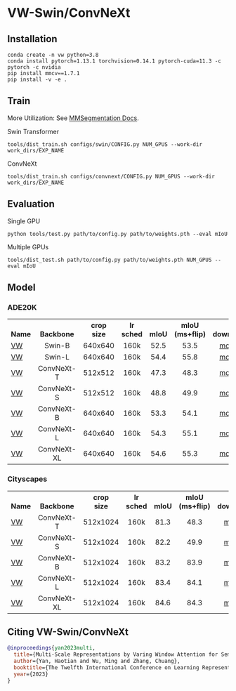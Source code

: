 # VW-Swin/ConvNeXt

## Installation
```
conda create -n vw python=3.8
conda install pytorch=1.13.1 torchvision=0.14.1 pytorch-cuda=11.3 -c pytorch -c nvidia
pip install mmcv==1.7.1
pip install -v -e .
```

## Train
More Utilization: See [MMSegmentation Docs](docs).

Swin Transformer
```
tools/dist_train.sh configs/swin/CONFIG.py NUM_GPUS --work-dir work_dirs/EXP_NAME
```
ConvNeXt
```
tools/dist_train.sh configs/convnext/CONFIG.py NUM_GPUS --work-dir work_dirs/EXP_NAME
```

## Evaluation

Single GPU
```
python tools/test.py path/to/config.py path/to/weights.pth --eval mIoU
```
Multiple GPUs
```
tools/dist_test.sh path/to/config.py path/to/weights.pth NUM_GPUS --eval mIoU
```


## <a name="ModelZoo"></a>Model

### ADE20K
<table><tbody>
<!-- START TABLE -->
<!-- TABLE HEADER -->
<th valign="bottom">Name</th>
<th valign="bottom">Backbone</th>
<th valign="bottom">crop<br/>size</th>
<th valign="bottom">lr<br/>sched</th>
<th valign="bottom">mIoU</th>
<th valign="bottom">mIoU<br/>(ms+flip)</th>
<th valign="bottom">download</th>
<!-- TABLE BODY -->
<!-- ROW: maskformer_swin_tiny_bs16_160k -->
<!-- ROW: maskformer_swin_base_IN21k_384_bs16_160k_res640 -->
 <tr><td align="left"><a href="configs/swin/vw_swin_base_patch4_window12_640x640_160k_ade20k_pretrain_384x384_22K.py">VW</a></td>
<td align="center">Swin-B</td>
<td align="center">640x640</td>
<td align="center">160k</td>
<td align="center">52.5</td>
<td align="center">53.5</td>
<td align="center"><a href="https://huggingface.co/yan-hao-tian/vw_swin-b_ade20k/tree/main">model</a></td>
</tr>
<!-- ROW: maskformer_swin_large_IN21k_384_bs16_160k_res640 -->
 <tr><td align="left"><a href="configs/swin/vw_swin_large_patch4_window12_640x640_160k_ade20k_pretrain_384x384_22K.py">VW</a></td>
<td align="center">Swin-L</td>
<td align="center">640x640</td>
<td align="center">160k</td>
<td align="center">54.4</td>
<td align="center">55.8</td>
<td align="center"><a href="https://huggingface.co/yan-hao-tian/vw_swin-l_ade20k/tree/main">model</a></td>
</tr>
<tr><td align="left"><a href="configs/convnext/vw_convnext_tiny_fp16_512x512_160k_ade20k.py">VW</a></td>
<td align="center">ConvNeXt-T</td>
<td align="center">512x512</td>
<td align="center">160k</td>
<td align="center">47.3</td>
<td align="center">48.3</td>
<td align="center"><a href="https://huggingface.co/yan-hao-tian/vw_convnext-ti_ade20k/tree/main">model</a></td>
</tr>
<!-- ROW: maskformer_swin_small_bs16_160k -->
 <tr><td align="left"><a href="configs/convnext/vw_convnext_small_fp16_512x512_160k_ade20k.py">VW</a></td>
<td align="center">ConvNeXt-S</td>
<td align="center">512x512</td>
<td align="center">160k</td>
<td align="center">48.8</td>
<td align="center">49.9</td>
<td align="center"><a href="https://huggingface.co/yan-hao-tian/vw_convnext-s_ade20k/tree/main">model</a></td>
</tr>
<tr><td align="left"><a href="configs/convnext/vw_convnext_base_fp16_640x640_160k_ade20k.py">VW</a></td>
<td align="center">ConvNeXt-B</td>
<td align="center">640x640</td>
<td align="center">160k</td>
<td align="center">53.3</td>
<td align="center">54.1</td>
<td align="center"><a href="https://huggingface.co/yan-hao-tian/vw_convnext-b_ade20k/tree/main">model</a></td>
</tr>
<!-- ROW: maskformer_swin_small_bs16_160k -->
 <tr><td align="left"><a href="configs/convnext/vw_convnext_large_fp16_640x640_160k_ade20k.py">VW</a></td>
<td align="center">ConvNeXt-L</td>
<td align="center">640x640</td>
<td align="center">160k</td>
<td align="center">54.3</td>
<td align="center">55.1</td>
<td align="center"><a href="https://huggingface.co/yan-hao-tian/vw_convnext-l_ade20k/tree/main">model</a></td>
</tr>
 <tr><td align="left"><a href="configs/convnext/vw_convnext_xlarge_fp16_640x640_160k_ade20k.py">VW</a></td>
<td align="center">ConvNeXt-XL</td>
<td align="center">640x640</td>
<td align="center">160k</td>
<td align="center">54.6</td>
<td align="center">55.3</td>
<td align="center"><a href="https://huggingface.co/yan-hao-tian/vw_convnext-xl_ade20k/tree/main">model</a></td>
</tr>
</tbody></table>

### Cityscapes
<table><tbody>
<!-- START TABLE -->
<!-- TABLE HEADER -->
<th valign="bottom">Name</th>
<th valign="bottom">Backbone</th>
<th valign="bottom">crop<br/>size</th>
<th valign="bottom">lr<br/>sched</th>
<th valign="bottom">mIoU</th>
<th valign="bottom">mIoU<br/>(ms+flip)</th>
<th valign="bottom">download</th>
<!-- TABLE BODY -->
<!-- ROW: maskformer_swin_tiny_bs16_160k -->
<!-- ROW: maskformer_swin_base_IN21k_384_bs16_160k_res640 -->

<tr><td align="left"><a href="configs/convnext/vw_convnext_tiny_fp16_512x1024_160k_cityscapes.py">VW</a></td>
<td align="center">ConvNeXt-T</td>
<td align="center">512x1024</td>
<td align="center">160k</td>
<td align="center">81.3</td>
<td align="center">48.3</td>
<td align="center"><a href="https://huggingface.co/yan-hao-tian/vw_convnext-ti_cityscapes/tree/main">model</a></td>
</tr>
<!-- ROW: maskformer_swin_small_bs16_160k -->
 <tr><td align="left"><a href="configs/convnext/vw_convnext_small_fp16_512x1024_160k_cityscapes.py">VW</a></td>
<td align="center">ConvNeXt-S</td>
<td align="center">512x1024</td>
<td align="center">160k</td>
<td align="center">82.2</td>
<td align="center">49.9</td>
<td align="center"><a href="https://huggingface.co/yan-hao-tian/vw_convnext-s_cityscapes/tree/main">model</a></td>
</tr>
<tr><td align="left"><a href="configs/convnext/vw_convnext_base_fp16_512x1024_160k_cityscapes.py">VW</a></td>
<td align="center">ConvNeXt-B</td>
<td align="center">512x1024</td>
<td align="center">160k</td>
<td align="center">83.2</td>
<td align="center">83.9</td>
<td align="center"><a href="https://huggingface.co/yan-hao-tian/vw_convnext-b_cityscapes/tree/main">model</a></td>
</tr>
<!-- ROW: maskformer_swin_small_bs16_160k -->
 <tr><td align="left"><a href="configs/convnext/vw_convnext_large_fp16_512x1024_160k_cityscapes.py">VW</a></td>
<td align="center">ConvNeXt-L</td>
<td align="center">512x1024</td>
<td align="center">160k</td>
<td align="center">83.4</td>
<td align="center">84.1</td>
<td align="center"><a href="https://huggingface.co/yan-hao-tian/vw_convnext-l_cityscapes/tree/main">model</a></td>
</tr>
 <tr><td align="left"><a href="configs/convnext/vw_convnext_xlarge_fp16_512x1024_160k_cityscapes.py">VW</a></td>
<td align="center">ConvNeXt-XL</td>
<td align="center">512x1024</td>
<td align="center">160k</td>
<td align="center">84.6</td>
<td align="center">84.3</td>
<td align="center"><a href="https://huggingface.co/yan-hao-tian/vw_convnext-xl_cityscapes/tree/main">model</a></td>
</tr>

</tbody></table>

## <a name="CitingVW"></a>Citing VW-Swin/ConvNeXt
```BibTeX
@inproceedings{yan2023multi,
  title={Multi-Scale Representations by Varing Window Attention for Semantic Segmentation},
  author={Yan, Haotian and Wu, Ming and Zhang, Chuang},
  booktitle={The Twelfth International Conference on Learning Representations},
  year={2023}
}
```